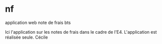 # nf
application web note de frais bts

Ici l'application sur les notes de frais dans le cadre de l'E4.
L'application est réalisée seule.
Cécile
